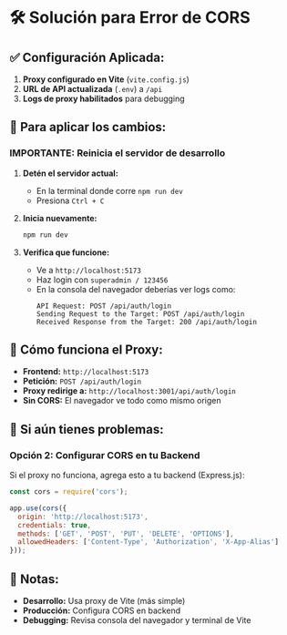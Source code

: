 # 🛠 Solución para Error de CORS

## ✅ **Configuración Aplicada:**

1. **Proxy configurado en Vite** (`vite.config.js`)
2. **URL de API actualizada** (`.env`) a `/api`
3. **Logs de proxy habilitados** para debugging

## 🔄 **Para aplicar los cambios:**

### **IMPORTANTE: Reinicia el servidor de desarrollo**

1. **Detén el servidor actual:**
   - En la terminal donde corre `npm run dev`
   - Presiona `Ctrl + C`

2. **Inicia nuevamente:**
   ```bash
   npm run dev
   ```

3. **Verifica que funcione:**
   - Ve a `http://localhost:5173`
   - Haz login con `superadmin / 123456`
   - En la consola del navegador deberías ver logs como:
     ```
     API Request: POST /api/auth/login
     Sending Request to the Target: POST /api/auth/login
     Received Response from the Target: 200 /api/auth/login
     ```

## 🔧 **Cómo funciona el Proxy:**

- **Frontend:** `http://localhost:5173`
- **Petición:** `POST /api/auth/login`
- **Proxy redirige a:** `http://localhost:3001/api/auth/login`
- **Sin CORS:** El navegador ve todo como mismo origen

## 🚨 **Si aún tienes problemas:**

### **Opción 2: Configurar CORS en tu Backend**

Si el proxy no funciona, agrega esto a tu backend (Express.js):

```javascript
const cors = require('cors');

app.use(cors({
  origin: 'http://localhost:5173',
  credentials: true,
  methods: ['GET', 'POST', 'PUT', 'DELETE', 'OPTIONS'],
  allowedHeaders: ['Content-Type', 'Authorization', 'X-App-Alias']
}));
```

## 📝 **Notas:**

- **Desarrollo:** Usa proxy de Vite (más simple)
- **Producción:** Configura CORS en backend
- **Debugging:** Revisa consola del navegador y terminal de Vite
